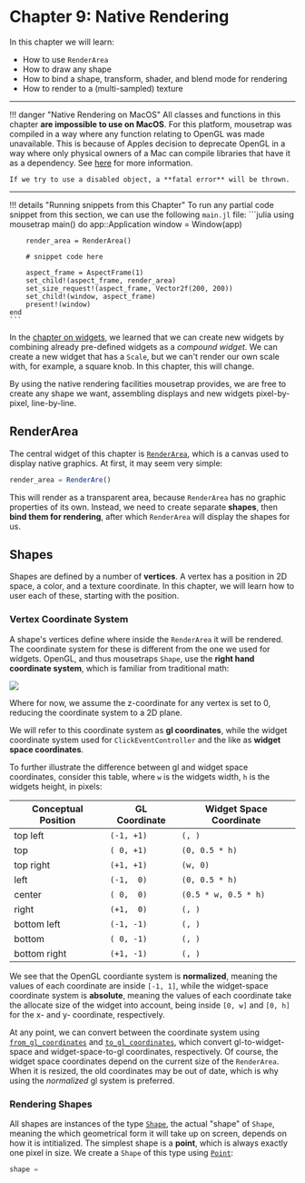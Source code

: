 # Chapter 9: Native Rendering

In this chapter we will learn:
+ How to use `RenderArea`
+ How to draw any shape
+ How to bind a shape, transform, shader, and blend mode for rendering
+ How to render to a (multi-sampled) texture

---

!!! danger "Native Rendering on MacOS"
    All classes and functions in this chapter **are impossible to use on MacOS**. For this platform,
    mousetrap was compiled in a way where any function relating to OpenGL was made unavailable. This 
    is because of Apples decision to deprecate OpenGL in a way where only physical owners of a Mac
    can compile libraries that have it as a dependency. See [here](https://github.com/users/Clemapfel/projects/2?pane=issue&itemId=33978341) for more information.

    If we try to use a disabled object, a **fatal error** will be thrown.

---

!!! details "Running snippets from this Chapter"
    To run any partial code snippet from this section, we can use the following `main.jl` file:
    ```julia
    using mousetrap
    main() do app::Application
        window = Window(app)

        render_area = RenderArea()

        # snippet code here

        aspect_frame = AspectFrame(1)
        set_child!(aspect_frame, render_area)
        set_size_request!(aspect_frame, Vector2f(200, 200))
        set_child!(window, aspect_frame)
        present!(window)
    end
    ```

In the [chapter on widgets](04_widgets.md), we learned that we can create new widgets by combining already pre-defined widgets as a *compound widget*. We can create a new widget that has a `Scale`, but we can't render our own scale with, for example, a square knob. In this chapter, this will change.

By using the native rendering facilities mousetrap provides, we are free to create any shape we want, assembling displays and new widgets pixel-by-pixel, line-by-line.

## RenderArea

The central widget of this chapter is [`RenderArea`](@ref), which is a canvas used to display native graphics. At first, it may seem very simple:

```julia
render_area = RenderAre()
```

This will render as a transparent area, because `RenderArea` has no graphic properties of its own. Instead, we need to create separate **shapes**, then **bind them for rendering**, after which `RenderArea` will display the shapes for us.

## Shapes

Shapes are defined by a number of **vertices**. A vertex has a position in 2D space, a color, and a texture coordinate. In this chapter, we will learn how to user each of these, starting with the position.

### Vertex Coordinate System

A shape's vertices define where inside the `RenderArea` it will be rendered. The coordinate system for these is different from the one we used for widgets. OpenGL, and thus mousetraps `Shape`, use the **right hand coordinate system**, which is familiar from traditional math:

![](https://learnopengl.com/img/getting-started/coordinate_systems_right_handed.png)

Where for now, we assume the z-coordinate for any vertex is set to 0, reducing the coordinate system to a 2D plane. 

We will refer to this coordinate system as **gl coordinates**, while the widget coordinate system used for `ClickEventController` and the like as **widget space coordinates**.

To further illustrate the difference between gl and widget space coordinates, consider this table, where `w` is the widgets width, `h` is the widgets height, in pixels:
 
| Conceptual Position | GL Coordinate | Widget Space Coordinate |
|---------------------|---------------|-------------------------|
| top left            | `(-1, +1)`    | `(, )` |
| top                 | `( 0, +1)`    | `(0, 0.5 * h)`
| top right           | `(+1, +1)`    | `(w, 0)`
| left                | `(-1,  0)`    | `(0, 0.5 * h)`
| center              | `( 0,  0)`    | `(0.5 * w, 0.5 * h)`
| right               | `(+1,  0)`    | `(, )`
| bottom left         | `(-1, -1)`    | `(, )`
| bottom              | `( 0, -1)`    | `(, )`
| bottom right        | `(+1, -1)`    | `(, )`

We see that the OpenGL coordiante system is **normalized**, meaning the values of each coordinate are inside `[-1, 1]`, while the widget-space coordinate system is **absolute**, meaning the values of each coordinate take the allocate size of the widget into account, being inside `[0, w]` and `[0, h]` for the x- and y- coordinate, respectively.

At any point, we can convert between the coordinate system using [`from_gl_coordinates`](@ref) and [`to_gl_coordinates`](@ref), which convert gl-to-widget-space and widget-space-to-gl coordinates, respectively. Of course, the widget space coordinates depend on the current size of the `RenderArea`. When it is resized, the old coordinates may be out of date, which is why using the *normalized* gl system is preferred. 

### Rendering Shapes

All shapes are instances of the type [`Shape`](@ref), the actual "shape" of `Shape`, meaning the which geometrical form it will take up on screen, depends on how it is intitialized. The simplest shape is a **point**, which is always exactly one pixel in size. We create a `Shape` of this type using [`Point`](@ref):

```julia
shape =


